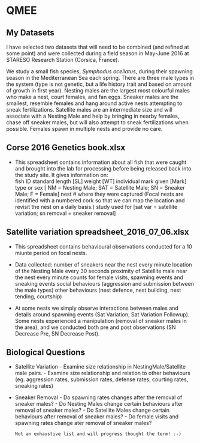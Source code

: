 # QMEE

## My Datasets 

I have selected two datasets that will need to be combined (and refined at some point) and were collected during a field season in May-June 2016 at STARESO Research Station (Corsica, France).

We study a small fish species, <i>Symphodus ocellatus</i>, during their spawning season in the Mediterranean Sea each spring.  There are three male types in the system (type is not genetic, but a life history trait and based on amount of growth in first year). Nesting males are the largest most colourful males who make a nest, court females, and fan eggs. Sneaker males are the smallest, resemble females and hang around active nests attempting to sneak fertilizations.  Satellite males are an intermediate size and will associate with a Nesting Male and help by bringing in nearby females, chase off sneaker males, but will also attempt to sneak fertilizations when possible.  Females spawn in multiple nests and provide no care.


## Corse 2016 Genetics book.xlsx
- This spreadsheet contains information about all fish that were caught and brought into the lab for processing before being released back into the study site.  It gives information on:	
	fish ID 
        standard length [SL]
        weight [WT]
        individual mark given [Mark]
        type or sex [ NM = Nesting Male; SAT = Satellite Male; SN = Sneaker Male; F = Female]
        nest # where they were captured (Focal nests are identified with a numbered cork so that we can map the location and revisit the nest on a daily basis.)
        study used for [sat var = satellite variation; sn removal = sneaker removal]
        

## Satellite variation spreadsheet_2016_07_06.xlsx

- This spreadsheet contains behavioural observations conducted for a 10 miunte period on focal nests.  
- Data collected:
        number of sneakers near the nest every minute
        location of the Nesting Male every 30 seconds
        proximity of Satellite male near the nest every minute
        counts for female visits, spawning events and sneaking events
        social behaviours (aggression and submission between the male types)
        other behaviours (nest defence, nest building, nest tending, courtship)
        
- At some nests we simply observe interactions between males and details around spawning events (Sat Variation, Sat Variation Followup).  Some nests experienced a manipulation (removal of sneaker males in the area), and we conducted both pre and post observations (SN Decrease Pre, SN Decrease Post). 


## Biological Questions

 - Satellite Variation
        - Examine size relationship in NestingMale/Satellite male pairs.
        - Examine size relationship and relation to other behaviours (eg. aggression rates, submission rates, defense rates, courting rates, sneaking rates)
        

  - Sneaker Removal
        - Do spawning rates changes after the removal of sneaker males?
        - Do Nesting Males change certain behaviours after removal of sneaker males?
        - Do Satellite Males change certain behaviours after removal of sneaker males?
        - Do female visits and spawning rates change ater removal of sneaker males?
        
        Not an exhaustive list and will progress thought the term! :-)
        
